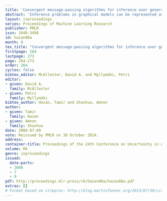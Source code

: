 ```yaml
---
title: 'Convergent message-passing algorithms for inference over general graphs with convex free energies'
abstract: 'Inference problems in graphical models can be represented as a constrained optimization of a free energy function. It is known that when the Bethe free energy is used, the fixed-points of the belief propagation (BP) algorithm correspond to the local minima of the free energy. However BP fails to converge in many cases of interest. Moreover, the Bethe free energy is non-convex for graphical models with cycles thus introducing great difficulty in deriving efficient algorithms for finding local minima of the free energy for general graphs. In this paper we introduce two efficient BP-like algorithms, one sequential and the other parallel, that are guaranteed to converge to the global minimum, for any graph, over the class of energies known as "convex free energies". In addition, we propose an efficient heuristic for setting the parameters of the convex free energy based on the structure of the graph.'
layout: inproceedings
series: Proceedings of Machine Learning Research
publisher: PMLR
issn: 2640-3498
id: hazan08a
month: 0
tex_title: "Convergent message-passing algorithms for inference over general graphs with convex free energies"
firstpage: 264
lastpage: 273
page: 264-273
order: 264
cycles: false
bibtex_editor: McAllester, David A. and Myllymäki, Petri
editor:
- given: David A.
  family: McAllester
- given: Petri
  family: Myllymäki
bibtex_author: Hazan, Tamir and Shashua, Amnon
author:
- given: Tamir
  family: Hazan
- given: Amnon
  family: Shashua 
date: 2008-07-09
note: Reissued by PMLR on 30 October 2024.
address:
container-title: Proceedings of the 24th Conference on Uncertainty in Artificial Intelligence
volume: R6
genre: inproceedings
issued:
  date-parts:
  - 2008
  - 7
  - 9
pdf: http://proceedings.mlr.press/r6/hazan08a/hazan08a.pdf
extras: []
# Format based on citeproc: http://blog.martinfenner.org/2013/07/30/citeproc-yaml-for-bibliographies/
---
```


